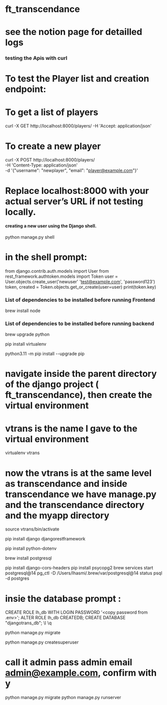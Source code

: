 # ft_transcendance
# see the notion page for detailled logs

### testing the Apis with curl
# To test the Player list and creation endpoint:


# To get a list of players
curl -X GET http://localhost:8000/players/ -H 'Accept: application/json'

# To create a new player
curl -X POST http://localhost:8000/players/ \
     -H 'Content-Type: application/json' \
     -d '{"username": "newplayer", "email": "player@example.com"}'

# Replace localhost:8000 with your actual server’s URL if not testing locally.

#### creating a new user using the Django shell.

python manage.py shell

# in the shell prompt:

from django.contrib.auth.models import User
from rest_framework.authtoken.models import Token
user = User.objects.create_user('newuser' 'test@example.com', 'password123')
token, created = Token.objects.get_or_create(user=user)
print(token.key)

### List of dependencies to be installed before running Frontend

brew install node
### List of dependencies to be installed before running backend

brew upgrade python

pip install virtualenv

python3.11 -m pip install --upgrade pip

# navigate inside the parent directory of the django project ( ft_transcendance), then create the virtual environment
# vtrans is the name I gave to the virtual environment
virtualenv vtrans
# now the vtrans is at the same level as transcendance and inside transcendance we have manage.py and the transcendance directory and the myapp directory
source vtrans/bin/activate

pip install django djangorestframework

pip install python-dotenv

brew install postgresql

pip install django-cors-headers
pip install psycopg2
brew services start postgresql@14
pg_ctl -D /Users/lhasmi/.brew/var/postgresql@14 status
psql -d postgres
# insie the database prompt :
CREATE ROLE lh_db WITH LOGIN PASSWORD '<copy password from .env>';
ALTER ROLE lh_db CREATEDB;
CREATE DATABASE "djangotrans_db";
\l
\q

python manage.py migrate

python manage.py createsuperuser
# call it admin pass admin email admin@example.com, confirm with y
python manage.py migrate
python manage.py runserver


